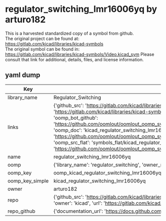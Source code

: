 # regulator_switching_lmr16006yq by arturo182  
This is a harvested standardized copy of a symbol from github.  
The original project can be found at:  
https://gitlab.com/kicad/libraries/kicad-symbols  
The original symbol can be found in:
https://gitlab.com/kicad/libraries/kicad-symbols/Video.kicad_sym
Please consult that link for additional, details, files, and license information.  
## yaml dump  
| Key | Value |  
| --- | --- |  
| library_name | Regulator_Switching |  
| links | {'github_src': 'https://gitlab.com/kicad/libraries/kicad-symbols/Video.kicad_sym', 'github_src_repo': 'https://gitlab.com/kicad/libraries/kicad-symbols', 'oomp_bot': 'kicad_regulator_switching_lmr16006yq/working', 'oomp_bot_github': 'https://github.com/oomlout/oomlout_oomp_symbol_bot/tree/main/kicad_regulator_switching_lmr16006yq/working', 'oomp_doc': 'kicad_regulator_switching_lmr16006yq/working', 'oomp_doc_github': 'https://github.com/oomlout/oomlout_oomp_symbol_doc/tree/main/kicad_regulator_switching_lmr16006yq/working', 'oomp_src_flat': 'symbols_flat/kicad_regulator_switching_lmr16006yq/working', 'oomp_src_flat_github': 'https://github.com/oomlout/oomlout_oomp_symbol_src/tree/main/kicad_regulator_switching_lmr16006yq/working'} |  
| name | regulator_switching_lmr16006yq |  
| oomp | {'library_name': 'regulator_switching', 'owner_name': 'kicad', 'symbol_name': 'regulator_switching_lmr16006yq'} |  
| oomp_key | oomp_kicad_regulator_switching_lmr16006yq |  
| oomp_key_simple | kicad_regulator_switching_lmr16006yq |  
| owner | arturo182 |  
| repo | {'github_src': 'https://gitlab.com/kicad/libraries/kicad-symbols/Video.kicad_sym', 'name': 'libraries/kicad-symbols', 'owner': 'kicad', 'url': 'https://gitlab.com/kicad/libraries/kicad-symbols'} |  
| repo_github | {'documentation_url': 'https://docs.github.com/rest/repos/repos#get-a-repository', 'message': 'Not Found'} |  

